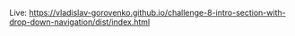 Live: https://vladislav-gorovenko.github.io/challenge-8-intro-section-with-drop-down-navigation/dist/index.html
